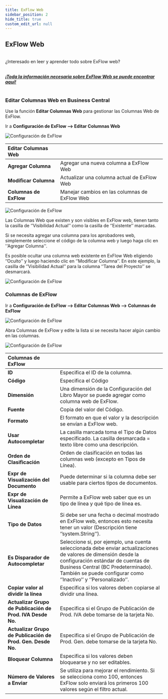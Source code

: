 ```yaml
---
title: ExFlow Web 
sidebar_position: 2
hide_title: true
custom_edit_url: null
---
```


## ExFlow Web

<br/>
¿Interesado en leer y aprender todo sobre ExFlow web? <br/> <br/>  

 [***¡Toda la información necesaria sobre ExFlow Web se puede encontrar aquí!***](https://docs.exflow.cloud/web) <br/><br/> 

### Editar Columnas Web en Business Central
Use la función **Editar Columnas Web** para gestionar las Columnas Web de ExFlow. <br/>

Ir a **Configuración de ExFlow --> Editar Columnas Web** 

![Configuración de ExFlow](@site/static/img/media/exflow-setup-edit-web-columns.png) 

| Editar Columnas Web      |   | 
|:-|:-|
|**Agregar Columna**| Agregar una nueva columna a ExFlow Web
|**Modificar Columna**| Actualizar una columna actual de ExFlow Web
|**Columnas de ExFlow**| Manejar cambios en las columnas de ExFlow Web

![Configuración de ExFlow](@site/static/img/media/exflow-setup-edit-web-columns-001.png)


Las Columnas Web que existen y son visibles en ExFlow web, tienen tanto la casilla de ‘’Visibilidad Actual’’ como la casilla de ‘’Existente’’ marcadas. 

Si se necesita agregar una columna para los aprobadores web, simplemente seleccione el código de la columna web y luego haga clic en ''Agregar Columna''.

Es posible ocultar una columna web existente en ExFlow Web eligiendo ‘’Oculto’’ y luego haciendo clic en ‘’Modificar Columna’’. En este ejemplo, la casilla de ‘’Visibilidad Actual’’ para la columna ‘’Tarea del Proyecto’’ se desmarcará.  

![Configuración de ExFlow](@site/static/img/media/exflow-setup-edit-web-columns-002.png)


### Columnas de ExFlow
 
Ir a **Configuración de ExFlow --> Editar Columnas Web --> Columnas de ExFlow** 

![Configuración de ExFlow](@site/static/img/media/exflow-setup-exflow-columns-001.png)

Abra Columnas de ExFlow y edite la lista si se necesita hacer algún cambio en las columnas.

![Configuración de ExFlow](@site/static/img/media/exflow-setup-exflow-columns-002.png)

|Columnas de ExFlow||
|:-|:-|
|**ID**|Especifica el ID de la columna.
|**Código**| Especifica el Código
|**Dimensión**| Una dimensión de la Configuración del Libro Mayor se puede agregar como columna web de ExFlow.
|**Fuente**| Copia del valor del Código.
|**Formato** |El formato en que el valor y la descripción se envían a ExFlow web.
|**Usar Autocompletar**| La casilla marcada toma el Tipo de Datos especificado. La casilla desmarcada = texto libre como una descripción.
|**Orden de Clasificación**| Orden de clasificación en todas las columnas web (excepto en Tipos de Línea).
|**Expr de Visualización del Documento**| Puede determinar si la columna debe ser usable para ciertos tipos de documentos.
|**Expr de Visualización de Línea**| Permite a ExFlow web saber que es un tipo de línea y qué tipo de línea es.
|**Tipo de Datos**| Si debe ser una fecha o decimal mostrado en ExFlow web, entonces esto necesita tener un valor (Descripción tiene ‘’system.String’’).
|**Es Disparador de Autocompletar**| Seleccione si, por ejemplo, una cuenta seleccionada debe enviar actualizaciones de valores de dimensión desde la configuración estándar de cuentas de Business Central (BC Predeterminado). También se puede configurar como ‘’Inactivo’’ y ‘’Personalizado’’.
|**Copiar valor al dividir la línea**| Especifica si los valores deben copiarse al dividir una línea.
|**Actualizar Grupo de Publicación de Prod. IVA Desde No.**| Especifica si el Grupo de Publicación de Prod. IVA debe tomarse de la tarjeta No.
|**Actualizar Grupo de Publicación de Prod. Gen. Desde No.**| Especifica si el Grupo de Publicación de Prod. Gen. debe tomarse de la tarjeta No.
|**Bloquear Columna**| Especifica si los valores deben bloquearse y no ser editables.
|**Número de Valores a Enviar**| Se utiliza para mejorar el rendimiento. Si se selecciona como 100, entonces ExFlow solo enviará los primeros 100 valores según el filtro actual.